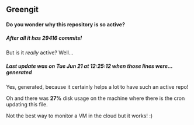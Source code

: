 ## Greengit

#### Do you wonder why this repository is so active?

##### After all it has 29416 commits!

But is it *really* active? Well...

##### Last update was on Tue Jun 21 at 12:25:12 when those lines were... generated

Yes, generated, because it certainly helps a lot to have such an active repo!

Oh and there was **27%** disk usage on the machine
where there is the cron updating this file.

Not the best way to monitor a VM in the cloud but it works! :)
